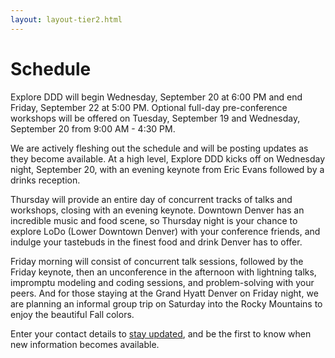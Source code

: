 ```yaml
---
layout: layout-tier2.html
---
```

<div class="container section short workshops">
	<h1 class="section-header">Schedule</h1>
  <p class="copy">Explore DDD will begin Wednesday, September 20 at 6:00 PM and end Friday, September 22 at 5:00 PM. Optional full-day pre-conference workshops will be offered on Tuesday, September 19 and Wednesday, September 20 from 9:00 AM - 4:30 PM.</p>
  <p class="copy">We are actively fleshing out the schedule and will be posting updates as they become available. At a high level, Explore DDD kicks off on Wednesday night, September 20, with an evening keynote from Eric Evans followed by a drinks reception.</p>
  <p class="copy">Thursday will provide an entire day of concurrent tracks of talks and workshops, closing with an evening keynote. Downtown Denver has an incredible music and food scene, so Thursday night is your chance to explore LoDo (Lower Downtown Denver) with your conference friends, and indulge your tastebuds in the finest food and drink Denver has to offer.</p>
  <p class="copy">Friday morning will consist of concurrent talk sessions, followed by the Friday keynote, then an unconference in the afternoon with lightning talks, impromptu modeling and coding sessions, and problem-solving with your peers. And for those staying at the Grand Hyatt Denver on Friday night, we are planning an informal group trip on Saturday into the Rocky Mountains to enjoy the beautiful Fall colors.</p>
  <p class="copy">Enter your contact details to <a href="https://virtualgenius.typeform.com/to/tZlftR">stay updated</a>, and be the first to know when new information becomes available.</p>
</div>